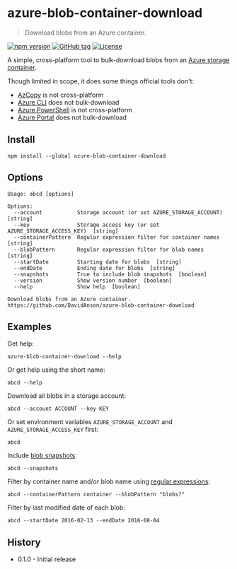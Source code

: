 # azure-blob-container-download

> Download blobs from an Azure container.

[![npm version][npm-image]][npm-url]
[![GitHub tag][github-tag-image]][github-tag-url]
[![License][license-image]][license-url]

A simple, cross-platform tool to bulk-download blobs from an [Azure storage container](https://azure.microsoft.com/en-us/documentation/services/storage/).

Though limited in scope, it does some things official tools don't:

- [AzCopy](https://azure.microsoft.com/en-us/documentation/articles/storage-use-azcopy/) is not cross-platform
- [Azure CLI](https://azure.microsoft.com/en-us/documentation/articles/storage-azure-cli/) does not bulk-download
- [Azure PowerShell](https://azure.microsoft.com/en-us/documentation/articles/storage-powershell-guide-full/) is not cross-platform
- [Azure Portal](https://azure.microsoft.com/en-us/features/azure-portal/) does not bulk-download

## Install

```shell
npm install --global azure-blob-container-download
```

## Options

```text
Usage: abcd [options]

Options:
  --account           Storage account (or set AZURE_STORAGE_ACCOUNT)  [string]
  --key               Storage access key (or set AZURE_STORAGE_ACCESS_KEY)  [string]
  --containerPattern  Regular expression filter for container names  [string]
  --blobPattern       Regular expression filter for blob names  [string]
  --startDate         Starting date for blobs  [string]
  --endDate           Ending date for blobs  [string]
  --snapshots         True to include blob snapshots  [boolean]
  --version           Show version number  [boolean]
  --help              Show help  [boolean]

Download blobs from an Azure container.
https://github.com/DavidAnson/azure-blob-container-download
```

## Examples

Get help:

    azure-blob-container-download --help

Or get help using the short name:

    abcd --help

Download all blobs in a storage account:

    abcd --account ACCOUNT --key KEY

Or set environment variables `AZURE_STORAGE_ACCOUNT` and `AZURE_STORAGE_ACCESS_KEY` first:

    abcd

Include [blob snapshots](https://azure.microsoft.com/en-us/documentation/articles/storage-blob-snapshots/):

    abcd --snapshots

Filter by container name and/or blob name using [regular expressions](https://developer.mozilla.org/en-US/docs/Web/JavaScript/Guide/Regular_Expressions):

    abcd --containerPattern container --blobPattern "blobs?"

Filter by last modified date of each blob:

    abcd --startDate 2016-02-13 --endDate 2016-08-04

## History

- 0.1.0 - Initial release

[npm-image]: https://img.shields.io/npm/v/azure-blob-container-download.svg
[npm-url]: https://www.npmjs.com/package/azure-blob-container-download
[github-tag-image]: https://img.shields.io/github/tag/DavidAnson/azure-blob-container-download.svg
[github-tag-url]: https://github.com/DavidAnson/azure-blob-container-download
[license-image]: https://img.shields.io/npm/l/azure-blob-container-download.svg
[license-url]: https://opensource.org/licenses/MIT
